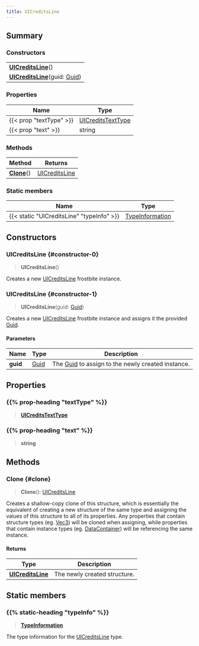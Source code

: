 ```yaml
---
title: UICreditsLine
---
```


## Summary

### Constructors

|  |
| --- |
| **[UICreditsLine](#constructor-0)**() |
| **[UICreditsLine](#constructor-1)**(guid: [Guid](/vext/ref/shared/type/guid)) |

### Properties

| Name | Type |
| ---- | ---- |
| {{< prop "textType" >}} | [UICreditsTextType](/vext/ref/fb/uicreditstexttype) |
| {{< prop "text" >}} | string |

### Methods

| Method | Returns |
| ------ | ------- |
| **[Clone](#clone)**() | [UICreditsLine](/vext/ref/fb/uicreditsline) |

### Static members

| Name | Type |
| ---- | ---- |
| {{< static "UICreditsLine" "typeInfo" >}} | [TypeInformation](/vext/ref/shared/type/typeinformation) |

## Constructors

### UICreditsLine {#constructor-0}

> **UICreditsLine**()

Creates a new [UICreditsLine](/vext/ref/fb/uicreditsline) frostbite instance.

### UICreditsLine {#constructor-1}

> **UICreditsLine**(guid: [Guid](/vext/ref/shared/type/guid))

Creates a new [UICreditsLine](/vext/ref/fb/uicreditsline) frostbite instance and assigns it the provided [Guid](/vext/ref/shared/type/guid).

#### Parameters

| Name | Type | Description |
| ---- | ---- | ----------- |
| **guid** | [Guid](/vext/ref/shared/type/guid) | The [Guid](/vext/ref/shared/type/guid) to assign to the newly created instance. |

## Properties

### {{% prop-heading "textType" %}}

> **[UICreditsTextType](/vext/ref/fb/uicreditstexttype)**

### {{% prop-heading "text" %}}

> **string**

## Methods

### Clone {#clone}

> **Clone**(): [UICreditsLine](/vext/ref/fb/uicreditsline)

Creates a shallow-copy clone of this structure, which is essentially the equivalent of creating a new structure of the same type and assigning the values of this structure to all of its properties. Any properties that contain structure types (eg. [Vec3](/vext/ref/shared/type/vec3)) will be cloned when assigning, while properties that contain instance types (eg. [DataContainer](/vext/ref/shared/type/datacontainer)) will be referencing the same instance.

#### Returns

| Type | Description |
| ---- | ----------- |
| **[UICreditsLine](/vext/ref/fb/uicreditsline)** | The newly created structure. |

## Static members

### {{% static-heading "typeInfo" %}}

> **[TypeInformation](/vext/ref/shared/type/typeinformation)**

The type information for the [UICreditsLine](/vext/ref/fb/uicreditsline) type.

